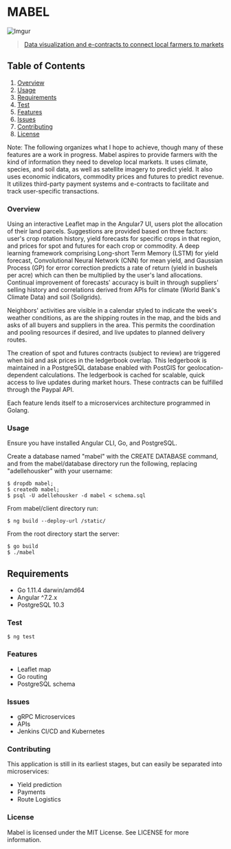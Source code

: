 # MABEL

![Imgur](https://i.imgur.com/v7VJa68.png)

> [Data visualization and e-contracts to connect local farmers to markets](https://housker.github.io/)

## Table of Contents


1. [Overview](#overview)
1. [Usage](#usage)
1. [Requirements](#requirements)
1. [Test](#test)
1. [Features](#features)
1. [Issues](#issues)
1. [Contributing](#contributing)
1. [License](#license)


Note: The following organizes what I hope to achieve, though many of these features are a work in progress. Mabel aspires to provide farmers with the kind of information they need to develop local markets. It uses climate, species, and soil data, as well as satellite imagery to predict yield. It also uses economic indicators, commodity prices and futures to predict revenue. It utilizes third-party payment systems and e-contracts to facilitate and track user-specific transactions.


### Overview

Using an interactive Leaflet map in the Angular7 UI, users plot the allocation of their land parcels. Suggestions are provided based on three factors: user's crop rotation history, yield forecasts for specific crops in that region, and prices for spot and futures for each crop or commodity. A deep learning framework comprising Long-short Term Memory (LSTM) for yield forecast, Convolutional Neural Network (CNN) for mean yield, and Gaussian Process (GP) for error correction predicts a rate of return (yield in bushels per acre) which can then be multiplied by the user's land allocations. Continual improvement of forecasts' accuracy is built in through suppliers' selling history and correlations derived from APIs for climate (World Bank's Climate Data) and soil (Soilgrids). 


Neighbors' activities are visible in a calendar styled to indicate the week's weather conditions, as are the shipping routes in the map, and the bids and asks of all buyers and suppliers in the area. This permits the coordination and pooling resources if desired, and live updates to planned delivery routes.


The creation of spot and futures contracts (subject to review) are triggered when bid and ask prices in the ledgerbook overlap. This ledgerbook is maintained in a PostgreSQL database enabled with PostGIS for geolocation-dependent calculations. The ledgerbook is cached for scalable, quick access to live updates during market hours. These contracts can be fulfilled through the Paypal API.


Each feature lends itself to a microservices architecture programmed in Golang.


### Usage

Ensure you have installed Angular CLI, Go, and PostgreSQL.

Create a database named "mabel" with the CREATE DATABASE command, and from the mabel/database directory run the following, replacing "adellehousker" with your username:
```
$ dropdb mabel;
$ createdb mabel;
$ psql -U adellehousker -d mabel < schema.sql
```

From mabel/client directory run:
```
$ ng build --deploy-url /static/
```

From the root directory start the server:
```
$ go build
$ ./mabel
```

## Requirements

- Go 1.11.4 darwin/amd64
- Angular ^7.2.x
- PostgreSQL 10.3


### Test

```
$ ng test
```


### Features

+ Leaflet map
+ Go routing
+ PostgreSQL schema

### Issues

+ gRPC Microservices
+ APIs
+ Jenkins CI/CD and Kubernetes

### Contributing

This application is still in its earliest stages, but can easily be separated into microservices:

+ Yield prediction
+ Payments
+ Route Logistics

### License

Mabel is licensed under the MIT License. See LICENSE for more information.
